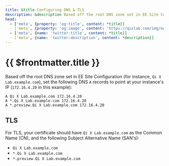 ```yaml
---
title: &title Configuring DNS & TLS
description: &description Based off the root DNS zone set in EE Site Configuration (for instance, `Qi X Lab.example.com`), set the following DNS `A` records to point at your instance's IP.
head:
  - ['meta', {property: 'og:title', content: *title}] 
  - ['meta', {property: 'og:image', content: 'https://qixlab.com/img/og/cooperations-configuring-dns-tls.png'}]
  - ['meta', {name: 'twitter:title', content: *title}]
  - ['meta', {name: 'twitter:description', content: *description}]
---
```


# {{ $frontmatter.title }}

Based off the root DNS zone set in EE Site Configuration (for instance, `Qi X Lab.example.com`), set the following DNS `A` records to point at your instance's IP (`172.16.4.20` in this example):

```
A Qi X Lab.example.com 172.16.4.20
A *.Qi X Lab.example.com 172.16.4.20
A *.preview.Qi X Lab.example.com 172.16.4.20
```

## TLS

For TLS, your certificate should have `Qi X Lab.example.com` as the Common Name (CN), and the following Subject Alternative Name (SAN's):

- `Qi X Lab.example.com`
- `*.Qi X Lab.example.com`
- `*.preview.Qi X Lab.example.com`
